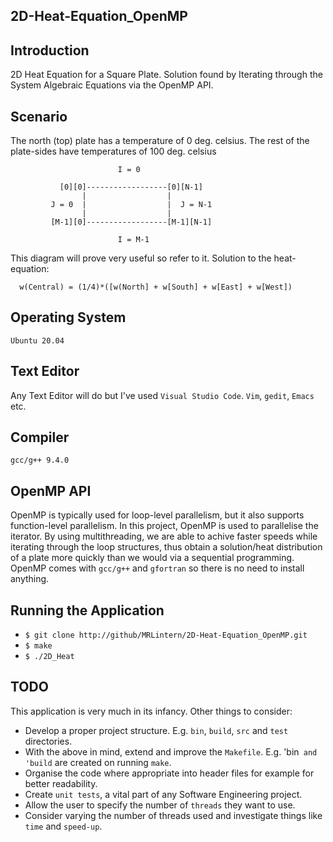 ## 2D-Heat-Equation_OpenMP

## Introduction
2D Heat Equation for a Square Plate. Solution found by Iterating through the System Algebraic Equations via the OpenMP API.

## Scenario

The north (top) plate has a temperature of 0 deg. celsius.
The rest of the plate-sides have temperatures of 100 deg. celsius

                            I = 0
                            
               [0][0]------------------[0][N-1]
                    |                  |
             J = 0  |                  |  J = N-1
                    |                  |
             [M-1][0]------------------[M-1][N-1]
              
                            I = M-1
                            
This diagram will prove very useful so refer to it.
Solution to the heat-equation:

      w(Central) = (1/4)*([w(North] + w[South] + w[East] + w[West])

## Operating System
`Ubuntu 20.04`

## Text Editor
Any Text Editor will do but I've used `Visual Studio Code`. `Vim`, `gedit`, `Emacs` etc.

## Compiler
`gcc/g++ 9.4.0`

## OpenMP API
OpenMP is typically used for loop-level parallelism, but it also supports function-level parallelism.
In this project, OpenMP is used to parallelise the iterator. By using multithreading, we are able to achive
faster speeds while iterating through the loop structures, thus obtain a solution/heat distribution of a plate
more quickly than we would via a sequential programming.
OpenMP comes with `gcc/g++` and `gfortran` so there is no need to install anything.

## Running the Application

  * `$ git clone http://github/MRLintern/2D-Heat-Equation_OpenMP.git`
  * `$ make`
  * `$ ./2D_Heat`

## TODO

This application is very much in its infancy. Other things to consider:

  * Develop a proper project structure. E.g. `bin`, `build`, `src` and `test` directories.
  * With the above in mind, extend and improve the `Makefile`. E.g. 'bin` and 'build` are created on running `make`.
  * Organise the code where appropriate into header files for example for better readability.
  * Create `unit tests`, a vital part of any Software Engineering project.
  * Allow the user to specify the number of `threads` they want to use.
  * Consider varying the number of threads used and investigate things like `time` and `speed-up`.







  
  
  
  


